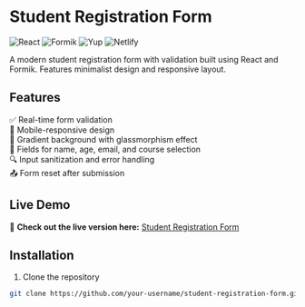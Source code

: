 # Student Registration Form

![React](https://img.shields.io/badge/React-18.2.0-blue.svg)
![Formik](https://img.shields.io/badge/Formik-2.4.5-green.svg)
![Yup](https://img.shields.io/badge/Yup-1.3.2-red.svg)
![Netlify](https://img.shields.io/badge/Deployed%20on-Netlify-%2300C7B7.svg)

A modern student registration form with validation built using React and Formik. Features minimalist design and responsive layout.

## Features
✅ Real-time form validation  
📱 Mobile-responsive design  
🎨 Gradient background with glassmorphism effect  
📝 Fields for name, age, email, and course selection  
🔍 Input sanitization and error handling  
📤 Form reset after submission  

## Live Demo
🔗 **Check out the live version here:** [Student Registration Form](https://comfy-horse-c69139.netlify.app/)

## Installation

1. Clone the repository
```bash
git clone https://github.com/your-username/student-registration-form.git
